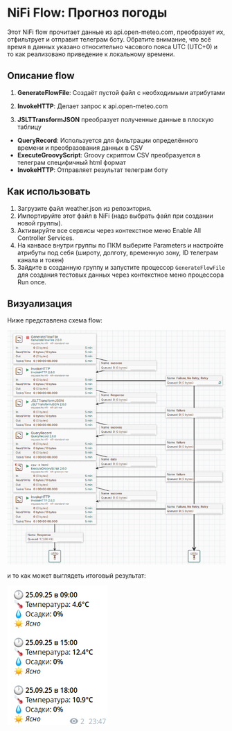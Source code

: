 # NiFi Flow: Прогноз погоды

Этот NiFi flow прочитает данные из api.open-meteo.com, преобразует их, отфильтрует и отправит телеграм боту.
Обратите внимание, что всё время в данных указано относительно часового пояса UTC (UTC+0) и то как реализовано приведение к локальному времени.

## Описание flow

1. **GenerateFlowFile**: Создаёт пустой файл с необходимыми атрибутами


2. **InvokeHTTP**: Делает запрос к api.open-meteo.com
3. **JSLTTransformJSON** преобразует полученные данные в плоскую таблицу
- **QueryRecord**: Используется для фильтрации определённого времени и преобразования данных в CSV
- **ExecuteGroovyScript**: Groovy скриптом CSV преобразуется в телеграм специфичный html формат
- **InvokeHTTP**: Отправляет результат телеграм боту

## Как использовать

1. Загрузите файл weather.json из репозитория.
2. Импортируйте этот файл в NiFi (надо выбрать файл при создании новой группы).
3. Активируйте все сервисы через контекстное меню Enable All Controller Services. 
4. На канвасе внутри группы по ПКМ выберите Parameters и настройте атрибуты под себя (широту, долготу, временную зону, ID телеграм канала и токен)
5. Зайдите в созданную группу и запустите процессор `GenerateFlowFile` для создания тестовых данных через контекстное меню процессора Run once.

## Визуализация

Ниже представлена схема flow:

![NiFi Flow](pipeline.png) 

и то как может выглядеть итоговый результат:

![Результат](result.png)


